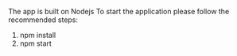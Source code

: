The app is built on Nodejs
To start the application please follow the recommended steps: 

1. npm install
2. npm start
